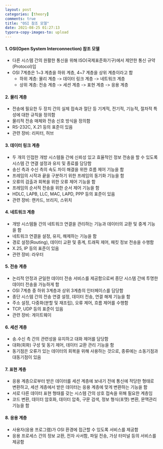 ```yaml
---
layout: post
categories: [theory]
comments: true
title: "OSI 참조 모델"
date: 2021-08-25 01:27:13
typora-copy-images-to: upload
---
```


#### 1. OSI(Open System Interconnection) 참조 모델

- 다른 시스템 간의 원활한 통신을 위해 ISO(국제표준화기구)에서 제안한 통신 규약(Protocol)임
- OSI 7계층은 1~3 계층을 하위 계층, 4~7 계층을 상위 계층이라고 함
  - 하위 계층: 물리 계층 -> 데이터 링크 계층 -> 네트워크 계층
  - 상위 계층: 전송 계층 -> 세션 계층 -> 표현 계층 -> 응용 계층

#### 2. 물리 계층

- 전송에 필요한 두 장치 간의 실제 접속과 절단 등 기계적, 전기적, 기능적, 절차적 특성에 대한 규칙을 정의함
- 물리적 전송 매체와 전송 신호 방식을 정의함
- RS-232C, X.21 등의 표준이 있음
- 관련 장비: 리피터, 허브

#### 3. 데이터 링크 계층

- 두 개의 인접한 개방 시스템들 간에 신뢰성 있고 효율적인 정보 전송을 할 수 있도록 시스템 간 연결 설정과 유지 및 종료를 담당함
- 송신 측과 수신 측의 속도 차이 해결을 위한 흐름 제어 기능을 함
- 프레임의 시작과 끝을 구분하기 위한 프레임의 동기화 기능을 함
- 오류의 검출과 회복을 위한 오류 제어 기능을 함
- 프레임의 순서적 전송을 위한 순서 제어 기능을 함
- HDLC, LAPB, LLC, MAC, LAPD, PPP 등의 표준이 있음
- 관련 장비: 랜카드, 브리지, 스위치

#### 4. 네트워크 계층

- 개방 시스템들 간의 네트워크 연결을 관리하는 기능과 데이터의 교환 및 중계 기능을 함
- 네트워크 연결을 설정, 유지, 해제하는 기능을 함
- 경로 설정(Routing), 데이터 교환 및 중계, 트래픽 제어, 패킷 정보 전송을 수행함
- X.25, IP 등의 표준이 있음
- 관련 장비: 라우터

#### 5. 전송 계층

- 논리적 안정과 균일한 데이터 전송 서비스를 제공함으로써 종단 시스템 간에 투명한 데이터 전송을 가능하게 함
- OSI 7계층 중 하위 3계층과 상위 3계층의 인터페이스를 담당함
- 종단 시스템 간의 전송 연결 설정, 데이터 전송, 연결 해제 기능을 함
- 주소 설정, 다중화(분할 및 재조립), 오류 제어, 흐름 제어를 수행함
- TCP, UDP 등의 표준이 있음
- 관련 장비: 게이트웨이

#### 6. 세션 계층

- 송.수신 측 간의 관련성을 유지하고 대화 제어를 담당함
- 대화(회화) 구성 및 동기 제어, 데이터 교환 관리 기능을 함
- 동기점은 오류가 있는 데이터의 회복을 위해 사용하는 것으로, 종류에는 소동기점과 대동기점이 있음

#### 7. 표현 계층

- 응용 계층으로부터 받은 데이터를 세션 계층에 보내기 전에 통신에 적당한 형태로 변환하고, 세션 게층에서 받은 데이터는 응용 계층에 맞게 변환하는 기능을 함
- 서로 다른 데이터 표현 형태를 갖는 시스템 간의 상호 접속을 위해 필요한 계층임
- 코드 변환, 데이터 암호화, 데이터 압축, 구문 검색, 정보 형식(포맷) 변환, 문맥관리 기능을 함

#### 8. 응용 계층

- 사용자(응용 프로그램)가 OSI 환경에 접근할 수 있도록 서비스를 제공함
- 응용 프로세스 간의 정보 교환, 전자 사서함, 파일 전송, 가상 터미널 등의 서비스를 제공함 

